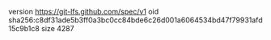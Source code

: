version https://git-lfs.github.com/spec/v1
oid sha256:c8df31ade5b3ff0a3bc0cc84bde6c26d001a6064534bd47f79931afd15c9b1c8
size 4287
